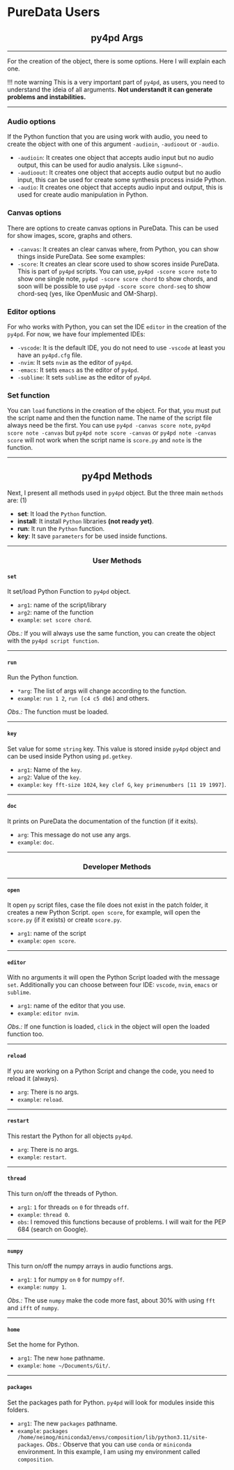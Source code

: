 # PureData Users

## <h2 align="center"> **py4pd Args** </h2>
-------------------------------------- 

For the creation of the object, there is some options. Here I will explain each one.

!!! note warning
	This is a very important part of `py4pd`, as users, you need to understand the ideia of all arguments. **Not understandt it can generate problems and instabilities.**
    
    
-------------------------------------- 
### Audio options

If the Python function that you are using work with audio, you need to create the object with one of this argument `-audioin`, `-audioout` or `-audio`.

* `-audioin`: It creates one object that accepts audio input but no audio output, this can be used for audio analysis. Like `sigmund~`.
* `-audioout`: It creates one object that accepts audio output but no audio input, this can be used for create some synthesis process inside Python.
* `-audio`: It creates one object that accepts audio input and output, this is used for create audio manipulation in Python.

### Canvas options

There are options to create canvas options in PureData. This can be used for show images, score, graphs and others.

* `-canvas`: It creates an clear canvas where, from Python, you can show things inside PureData. See some examples:
* `-score`: It creates an clear score used to show scores inside PureData. This is part of `py4pd` scripts. You can use, `py4pd -score score note` to show one single note, `py4pd -score score chord` to show chords, and soon will be possible to use `py4pd -score score chord-seq` to show chord-seq (yes, like OpenMusic and OM-Sharp). 


### Editor options

For who works with Python, you can set the IDE `editor` in the creation of the `py4pd`. For now, we have four implemented IDEs:

* `-vscode`: It is the default IDE, you do not need to use `-vscode` at least you have an `py4pd.cfg` file.
* `-nvim`: It sets `nvim` as the editor of `py4pd`.
* `-emacs`: It sets `emacs` as the editor of `py4pd`.
* `-sublime`: It sets `sublime` as the editor of `py4pd`.

### Set function

You can `load` functions in the creation of the object. For that, you must put the script name and then the function name. The name of the script file always need be the first. You can use `py4pd -canvas score note`, `py4pd score note -canvas` but `py4pd note score -canvas` or `py4pd note -canvas score` will not work when the script name is `score.py` and `note` is the function.

-------------------------------------- 
## <h2 align="center"> **py4pd Methods** </h2>

Next, I present all methods used in `py4pd` object. But the three main `methods` are: (1)

* **set**: It load the `Python` function.
* **install**: It install `Python` libraries **(not ready yet)**.
* **run**: It run the `Python` function.
* **key**: It save `parameters` for be used inside functions.


-------------------------------------- 

### <h3 align="center"> **User Methods** </h3>


#### `set` 

It set/load Python Function to `py4pd` object.

* `arg1`: name of the script/library
* `arg2`: name of the function
* `example`: `set score chord`.

_Obs.:_ If you will always use the same function, you can create the object with the `py4pd script function`. 

-------------------------------------- 
#### `run` 

Run the Python function.

* `*arg`: The list of args will change according to the function.
* `example`: `run 1 2`, `run [c4 c5 db6]` and others.

_Obs.:_ The function must be loaded.

-------------------------------------- 
#### `key` 

Set value for some `string` key. This value is stored inside `py4pd` object and can be used inside Python using `pd.getkey`.

* `arg1`: Name of the `key`.
* `arg2`: Value of the `key`.
* `example`: `key fft-size 1024`, `key clef G`, `key primenumbers [11 19 1997]`.

-------------------------------------- 
#### `doc` 

It prints on PureData the documentation of the function (if it exits).

* `arg`: This message do not use any args.
* `example`: `doc`.

--------------------------------------

### <h3 align="center"> **Developer Methods** </h3>

-------------------------------------- 

#### `open` 

It open `py` script files, case the file does not exist in the patch folder, it creates a new Python Script. `open score`, for example, will open the `score.py` (if it exists) or create `score.py`.

* `arg1`: name of the script
* `example`: `open score`.

-------------------------------------- 
#### `editor` 

With no arguments it will open the Python Script loaded with the message `set`. Additionally you can choose between four IDE: `vscode`, `nvim`, `emacs` or `sublime`.

* `arg1`: name of the editor that you use.
* `example`: `editor nvim`.

_Obs.:_ If one function is loaded, `click` in the object will open the loaded function too.

-------------------------------------- 
#### `reload` 

If you are working on a Python Script and change the code, you need to reload it (always).

* `arg`: There is no args. 
* `example`: `reload`.

-------------------------------------- 
#### `restart` 

This restart the Python for all objects `py4pd`.

* `arg`: There is no args. 
* `example`: `restart`.

-------------------------------------- 
#### `thread` 

This turn on/off the threads of Python.

* `arg1`: `1` for threads `on` `0` for threads `off`. 
* `example`: `thread 0`. 
* `obs`: I removed this functions because of problems. I will wait for the PEP 684 (search on Google).

-------------------------------------- 
#### `numpy` 

This turn on/off the numpy arrays in audio functions args. 

* `arg1`: `1` for numpy `on` `0` for numpy `off`. 
* `example`: `numpy 1`. 

_Obs.:_ The use `numpy` make the code more fast, about 30% with using `fft` and `ifft` of `numpy`. 

-------------------------------------- 
#### `home` 

Set the home for Python. 

* `arg1`: The new `home` pathname.
* `example`: `home ~/Documents/Git/`. 

-------------------------------------- 
#### `packages` 

Set the packages path for Python. `py4pd` will look for modules inside this folders.

* `arg1`: The new `packages` pathname.
* `example`: `packages /home/neimog/miniconda3/envs/composition/lib/python3.11/site-packages`. 
_Obs.:_ Observe that you can use `conda` or `miniconda` environment. In this example, I am using my environment called `composition`.


